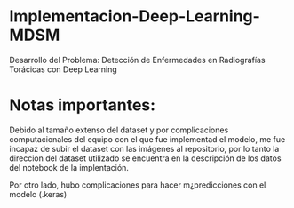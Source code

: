 # Implementacion-Deep-Learning-MDSM
Desarrollo del Problema: Detección de Enfermedades en Radiografías Torácicas con Deep Learning

# Notas importantes:
Debido al tamaño extenso del dataset y por complicaciones computacionales del equipo con el que fue implementad el modelo, me fue incapaz de subir el dataset con las imágenes al repositorio, por lo tanto la direccion del dataset utilizado se encuentra en la descripción de los datos del notebook de la implentación.

Por otro lado, hubo complicaciones para hacer m¿predicciones con el modelo (.keras)

